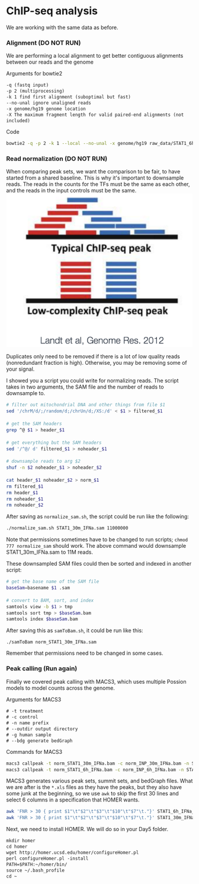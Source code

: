 # ChIP-seq analysis 
We are working with the same data as before. 

### Alignment (DO NOT RUN)
We are performing a local alignment to get better contiguous alignments between our reads and the genome

Arguments for bowtie2
```
-q (fastq input)
-p 2 (multiprocessing)
-k 1 find first alignment (suboptimal but fast)
--no-unal ignore unaligned reads
-x genome/hg19 genome location
-X The maximum fragment length for valid paired-end alignments (not included)
```
Code 
```Bash
bowtie2 -q -p 2 -k 1 --local --no-unal -x genome/hg19 raw_data/STAT1_6h_IFNa.fastq > results/STAT1_6h_IFNa.sam
```

### Read normalization (DO NOT RUN)
When comparing peak sets, we want the comparison to be fair, to have started from a shared baseline. This is why it's important to downsample reads. 
The reads in the counts for the TFs must be the same as each other, and the reads in the input controls must be the same.
![alt text](../img/mappable.png)

Duplicates only need to be removed if there is a lot of low quality reads (nonredundant fraction is high).  Otherwise, you may be removing some of your signal.

I showed you a script you could write for normalizing reads. The script takes in two arguments, the SAM file and the number of reads to downsample to. 
```Bash
# filter out mitochondrial DNA and other things from file $1
sed '/chrM/d/;/random/d;/chrUn/d;/XS:/d' < $1 > filtered_$1

# get the SAM headers
grep ^@ $1 > header_$1

# get everything but the SAM headers
sed '/^@/ d' filtered_$1 > noheader_$1

# downsample reads to arg $2
shuf -n $2 noheader_$1 > noheader_$2

cat header_$1 noheader_$2 > norm_$1
rm filtered_$1
rm header_$1
rm noheader_$1
rm noheader_$2
```
After saving as `normalize_sam.sh`, the script could be run like the following:
```Bash
./normalize_sam.sh STAT1_30m_IFNa.sam 11000000
```
Note that permissions sometimes have to be changed to run scripts; `chmod 777 normalize_sam` should work. The above command would downsample STAT1_30m_IFNa.sam to 11M reads. 

These downsampled SAM files could then be sorted and indexed in another script:
```Bash
# get the base name of the SAM file
baseSam=basename $1 .sam

# convert to BAM, sort, and index
samtools view -b $1 > tmp
samtools sort tmp > $baseSam.bam
samtools index $baseSam.bam
```
After saving this as `samToBam.sh`, it could be run like this:
```
./samToBam norm_STAT1_30m_IFNa.sam
```
Remember that permissions need to be changed in some cases. 

### Peak calling (Run again)
Finally we covered peak calling with MACS3, which uses multiple Possion models to model counts across the genome.

Arguments for MACS3
```
# -t treatment
# -c control
# -n name prefix
# --outdir output directory
# -g human sample
# --bdg generate bedGraph
```

Commands for MACS3 
```Bash
macs3 callpeak -t norm_STAT1_30m_IFNa.bam -c norm_INP_30m_IFNa.bam -n STAT1_30m_IFNa --outdir ../peaks -g hs --bdg -q 0.05 -f BAM
macs3 callpeak -t norm_STAT1_6h_IFNa.bam -c norm_INP_6h_IFNa.bam -n STAT1_6h_IFNa --outdir ../peaks -g hs --bdg -q 0.05 -f BAM
```
MACS3 generates various peak sets, summit sets, and bedGraph files. What we are after is the `*.xls` files as they have the peaks, but they also have some junk at the beginning, so we use `awk` to skip the first 30 lines and select 6 columns in a specification that HOMER wants. 
```Bash
awk 'FNR > 30 { print $1"\t"$2"\t"$3"\t"$10"\t"$7"\t."}' STAT1_6h_IFNa_peaks.xls > STAT1_6h_IFNa_peaks.bed
awk 'FNR > 30 { print $1"\t"$2"\t"$3"\t"$10"\t"$7"\t."}' STAT1_30m_IFNa_peaks.xls > STAT1_30m_IFNa_peaks.bed
```
Next, we need to install HOMER. We will do so in your Day5 folder.
```
mkdir homer
cd homer
wget http://homer.ucsd.edu/homer/configureHomer.pl
perl configureHomer.pl -install
PATH=$PATH:~/homer/bin/
source ~/.bash_profile
cd ~
```
